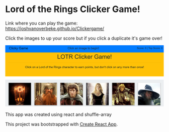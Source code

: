 # Lord of the Rings Clicker Game!
Link where you can play the game:
https://joshvanoverbeke.github.io/Clickergame/

Click the images to up your score but if you click a duplicate it's game over!

![LOTRClicker](./clickergame.PNG)

This app was created using react and shuffle-array

This project was bootstrapped with [Create React App](https://github.com/facebook/create-react-app).

